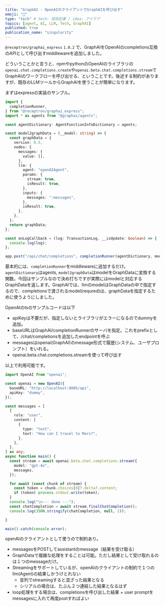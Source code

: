 ```yaml
---
title: "GraphAI - OpenAIのクライアントでGraphAIを呼び出す"
emoji: "🤖"
type: "tech" # tech: 技術記事 / idea: アイデア
topics: [agent, AI, LLM, Tech, GraphAI]
published: true
publication_name: "singularity"
---
```



`@receptron/graphai_express` `1.0.2` で、GraphAIをOpenAIのcompletions互換のAPIとして呼び出すmiddlewareを追加しました。

どういうことかと言うと、npmやpythonのOpenAIのライブラリの`openai.chat.completions.create`や`openai.beta.chat.completions.stream`でGraphAIのワークフローを呼び出せる、ということです。後述する制約がありますが、既存のLLMツールからGraphAIを使うことが簡単になります。

まずはexpressの実装のサンプル。

```TypeScript
import {
  completionRunner,
} from "@receptron/graphai_express";
import * as agents from "@graphai/agents";

const agentDictionary: AgentFunctionInfoDictionary = agents;

const model2graphData = (__model: string) => {
  const graphData = {
    version: 0.5,
    nodes: {
      messages: {
        value: [],
      },
      llm: {
        agent: "openAIAgent",
        params: {
          stream: true,
          isResult: true,
        },
        inputs: {
          messages: ":messages",
        },
        isResult: true,
      },
    },
  };
  return graphData;
};

const onLogCallback = (log: TransactionLog, __isUpdate: boolean) => {
  console.log(log);
};

app.post("/api/chat/completions", completionRunner(agentDictionary, model2graphData, [], onLogCallback));

```

基本的には、`completionRunner`をmiddlewareに追加するだけ。`agentDictionary`はagents, `model2graphData`はmodelをGraphDataに変換する関数。今回はサンプルなので決め打ちですが実際にはmodelと対応するGraphDataを返します。GraphAIでは、llmのmodelはGraphDataの中で指定するので、completionsで渡されるmodel(requred)は、graphDataを指定するために使うようにしました。


OpenAIのtsのサンプルコードは以下

- apiKeyは不要だが、指定しないとライブラリがエラーになるのでdummyを追加。
- baseURLはGraphAI/completionRunnerのサーバを指定。これをprefixとして、/chat/completionsを追加したendpointを呼ぶ
- messagesはopenai(GraphAI)のmessage形式で履歴(システム、ユーザプロンプト）をいれる。
- openai.beta.chat.completions.streamを使って呼び出す

以上で利用可能です。

```TypeScript
import OpenAI from "openai";

const openai = new OpenAI({
  baseURL: "http://localhost:8085/api",
  apiKey: "dummy",
});

const messages = [
  {
    role: "user",
    content: [
      {
        type: "text",
        text: "How can I travel to Mars?",
      },
    ],
  },
] as any;
async function main() {
  const stream = await openai.beta.chat.completions.stream({
    model: "gpt-4o",
    messages,
  });

  for await (const chunk of stream) {
    const token = chunk.choices[0]?.delta?.content;
    if (token) process.stdout.write(token);
  }
  console.log("\n--- done ---");
  const chatCompletion = await stream.finalChatCompletion();
  console.log(JSON.stringify(chatCompletion, null, 2));

}

main().catch(console.error);
```

openAIのクライアントとして使うので制約あり。

- messagesをPOSTしてassistantのmessage（結果を受け取る）
- GraphDataで複雑な処理をすることは可能。ただし結果として受け取れるのは１つのmessageだけ。
- Streamingをサポートしているが、openAIのクライアントの制約で１つのllm(Agent)の結果しかうけとれない
  - 並列でstreamingすると混ざった結果となる
  - シリアルの場合は、たぶん２つ連結した結果となるはず
- loop処理をする場合は、completionsを呼び出した結果 + user promptをmessagesに入れて再度postすればよい